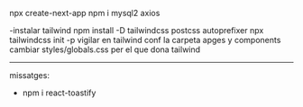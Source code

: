 npx create-next-app <name>
npm i mysql2 axios

-instalar tailwind
npm install -D tailwindcss postcss autoprefixer
npx tailwindcss init -p
vigilar en tailwind conf la carpeta apges y components
cambiar styles/globals.css per el que dona tailwind

---

missatges:

- npm i react-toastify
